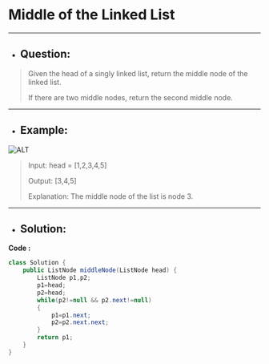 # Middle of the Linked List
---
- ## Question:
> Given the head of a singly linked list, return the middle node of the linked list.
> 
> If there are two middle nodes, return the second middle node.
---
- ## Example:
![ALT](https://assets.leetcode.com/uploads/2021/07/23/lc-midlist1.jpg)

> Input: head = [1,2,3,4,5]
> 
> Output: [3,4,5]
> 
> Explanation: The middle node of the list is node 3.
---
- ## Solution:
**Code :**
```java
class Solution {
    public ListNode middleNode(ListNode head) {
        ListNode p1,p2;
        p1=head;
        p2=head;
        while(p2!=null && p2.next!=null)
        {
            p1=p1.next;
            p2=p2.next.next;
        }
        return p1;
    }
}
